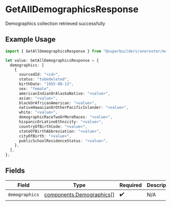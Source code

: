 # GetAllDemographicsResponse

Demographics collection retrieved successfully

## Example Usage

```typescript
import { GetAllDemographicsResponse } from "@superbuilders/oneroster/models/operations";

let value: GetAllDemographicsResponse = {
  demographics: [
    {
      sourcedId: "<id>",
      status: "tobedeleted",
      birthDate: "1955-08-13",
      sex: "female",
      americanIndianOrAlaskaNative: "<value>",
      asian: "<value>",
      blackOrAfricanAmerican: "<value>",
      nativeHawaiianOrOtherPacificIslander: "<value>",
      white: "<value>",
      demographicRaceTwoOrMoreRaces: "<value>",
      hispanicOrLatinoEthnicity: "<value>",
      countryOfBirthCode: "<value>",
      stateOfBirthAbbreviation: "<value>",
      cityOfBirth: "<value>",
      publicSchoolResidenceStatus: "<value>",
    },
  ],
};
```

## Fields

| Field                                                                | Type                                                                 | Required                                                             | Description                                                          |
| -------------------------------------------------------------------- | -------------------------------------------------------------------- | -------------------------------------------------------------------- | -------------------------------------------------------------------- |
| `demographics`                                                       | [components.Demographics](../../models/components/demographics.md)[] | :heavy_check_mark:                                                   | N/A                                                                  |